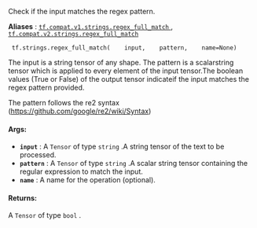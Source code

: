 Check if the input matches the regex pattern.

**Aliases** : [ `tf.compat.v1.strings.regex_full_match` ](/api_docs/python/tf/strings/regex_full_match), [ `tf.compat.v2.strings.regex_full_match` ](/api_docs/python/tf/strings/regex_full_match)

```
 tf.strings.regex_full_match(    input,    pattern,    name=None) 
```

The input is a string tensor of any shape. The pattern is a scalarstring tensor which is applied to every element of the input tensor.The boolean values (True or False) of the output tensor indicateif the input matches the regex pattern provided.

The pattern follows the re2 syntax (https://github.com/google/re2/wiki/Syntax)

#### Args:
- **`input`** : A  `Tensor`  of type  `string` .A string tensor of the text to be processed.
- **`pattern`** : A  `Tensor`  of type  `string` .A scalar string tensor containing the regular expression to match the input.
- **`name`** : A name for the operation (optional).


#### Returns:
A  `Tensor`  of type  `bool` .

